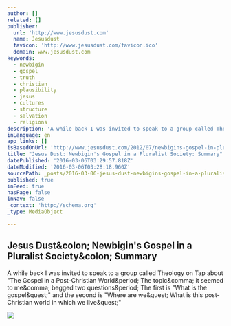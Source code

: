 ```yaml
---
author: []
related: []
publisher:
  url: 'http://www.jesusdust.com'
  name: Jesusdust
  favicon: 'http://www.jesusdust.com/favicon.ico'
  domain: www.jesusdust.com
keywords:
  - newbigin
  - gospel
  - truth
  - christian
  - plausibility
  - jesus
  - cultures
  - structure
  - salvation
  - religions
description: 'A while back I was invited to speak to a group called Theology on Tap about "The Gospel in a Post-Christian World. The topic, it seemed to me, begged two questions. The first is "What is the gospel?" and the second is "Where are we? What is this post-Christian world in which we live?"'
inLanguage: en
app_links: []
isBasedOnUrl: 'http://www.jesusdust.com/2012/07/newbigins-gospel-in-pluralist-society.html'
title: "Jesus Dust: Newbigin's Gospel in a Pluralist Society: Summary"
datePublished: '2016-03-06T03:29:57.818Z'
dateModified: '2016-03-06T03:28:18.960Z'
sourcePath: _posts/2016-03-06-jesus-dust-newbigins-gospel-in-a-pluralist-society-summar.md
published: true
inFeed: true
hasPage: false
inNav: false
_context: 'http://schema.org'
_type: MediaObject

---
```

<article style=""><h1>Jesus Dust&amp;colon; Newbigin's Gospel in a Pluralist Society&amp;colon; Summary</h1><p>A while back I was invited to speak to a group called Theology on Tap about "The Gospel in a Post-Christian World&amp;period; The topic&amp;comma; it seemed to me&amp;comma; begged two questions&amp;period; The first is "What is the gospel&amp;quest;" and the second is "Where are we&amp;quest; What is this post-Christian world in which we live&amp;quest;"</p><img src="http://2.bp.blogspot.com/-rj-Y094PojM/T9kREczqjcI/AAAAAAAADK8/CSBgefZBC3U/s640/Blind_men_and_elephant3.jpg" /></article>